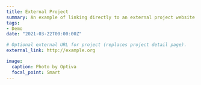 ```yaml
---
title: External Project
summary: An example of linking directly to an external project website using `external_link`.
tags:
- Demo
date: "2021-03-22T00:00:00Z"

# Optional external URL for project (replaces project detail page).
external_link: http://example.org

image:
  caption: Photo by Optiva
  focal_point: Smart
---
```

